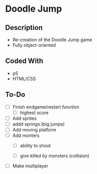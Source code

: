 # Doodle Jump

## Description
- Re-creation of the Doodle Jump game
- Fully object-oriented
## Coded With
- p5
- HTML/CSS

## To-Do
- [ ] Finish endgame/restart function
  - [ ] highest score
- [ ] Add sprites
- [ ] addd springs (big jumps)
- [ ] Add moving platform
- [ ] Add monters
  - [ ] ability to shoot
  - [ ] give killed by monsters (collision)
  

- [ ] Make multiplayer
